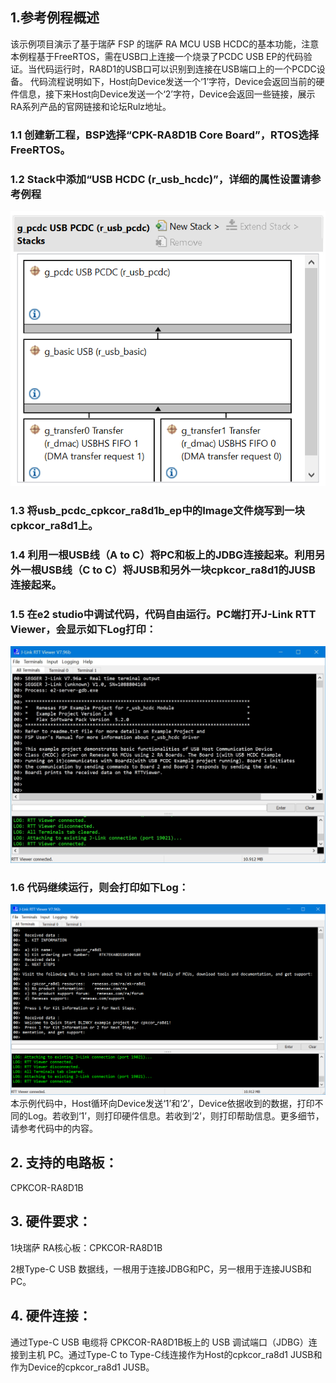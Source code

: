 ## 1.参考例程概述
该示例项目演示了基于瑞萨 FSP 的瑞萨 RA MCU  USB HCDC的基本功能，注意本例程基于FreeRTOS，需在USB口上连接一个烧录了PCDC USB EP的代码验证。当代码运行时，RA8D1的USB口可以识别到连接在USB端口上的一个PCDC设备。
代码流程说明如下，Host向Device发送一个‘1’字符，Device会返回当前的硬件信息，接下来Host向Device发送一个‘2’字符，Device会返回一些链接，展示RA系列产品的官网链接和论坛Rulz地址。

### 1.1 创建新工程，BSP选择“CPK-RA8D1B Core Board”，RTOS选择FreeRTOS。
### 1.2 Stack中添加“USB HCDC (r_usb_hcdc)”，详细的属性设置请参考例程
![alt text](pic/Picture1-1.png)
### 1.3 将usb_pcdc_cpkcor_ra8d1b_ep中的Image文件烧写到一块cpkcor_ra8d1上。
### 1.4 利用一根USB线（A to C）将PC和板上的JDBG连接起来。利用另外一根USB线（C to C）将JUSB和另外一块cpkcor_ra8d1的JUSB连接起来。
### 1.5 在e2 studio中调试代码，代码自由运行。PC端打开J-Link RTT Viewer，会显示如下Log打印：
![alt text](pic/Picture2-1.jpg)
### 1.6 代码继续运行，则会打印如下Log：
![alt text](pic/Picture3-1.png)
本示例代码中，Host循环向Device发送‘1’和‘2’，Device依据收到的数据，打印不同的Log。若收到‘1’，则打印硬件信息。若收到‘2’，则打印帮助信息。更多细节，请参考代码中的内容。

## 2. 支持的电路板：
CPKCOR-RA8D1B

## 3. 硬件要求：
1块瑞萨 RA核心板：CPKCOR-RA8D1B

2根Type-C USB 数据线，一根用于连接JDBG和PC，另一根用于连接JUSB和PC。

## 4. 硬件连接：
通过Type-C USB 电缆将 CPKCOR-RA8D1B板上的 USB 调试端口（JDBG）连接到主机 PC。通过Type-C to Type-C线连接作为Host的cpkcor_ra8d1 JUSB和作为Device的cpkcor_ra8d1 JUSB。
